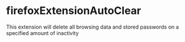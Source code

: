 # firefoxExtensionAutoClear
This extension will delete all browsing data and stored passwords on a specified amount of inactivity
